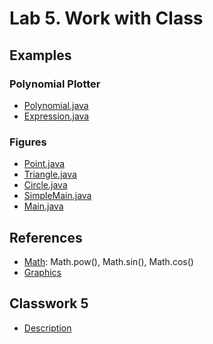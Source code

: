 Lab 5. Work with Class
========

## Examples ##
### Polynomial Plotter ###
* [Polynomial.java](Polynomial/Polynomial.java)
* [Expression.java](Polynomial/Expression.java)

### Figures ###
* [Point.java](Figures/Point.java)
* [Triangle.java](Figures/Triangle.java)
* [Circle.java](Figures/Circle.java)
* [SimpleMain.java](Figures/SimpleMain.java)
* [Main.java](Figures/Main.java)

## References ##
* [Math](https://docs.oracle.com/javase/8/docs/api/java/lang/Math.html): Math.pow(), Math.sin(), Math.cos()
* [Graphics](https://docs.oracle.com/javase/8/docs/api/java/awt/Graphics.html)

## Classwork 5 ##
* [Description](cw5.pdf) 

